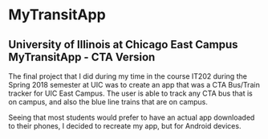 # MyTransitApp
## University of Illinois at Chicago East Campus MyTransitApp - CTA Version

The final project that I did during my time in the course IT202 during the Spring 2018 semester at UIC was to create an app that was a CTA Bus/Train tracker for UIC East Campus. The user is able to track any CTA bus that is on campus, and also the blue line trains that are on campus.

Seeing that most students would prefer to have an actual app downloaded to their phones, I decided to recreate my app, but for Android devices.